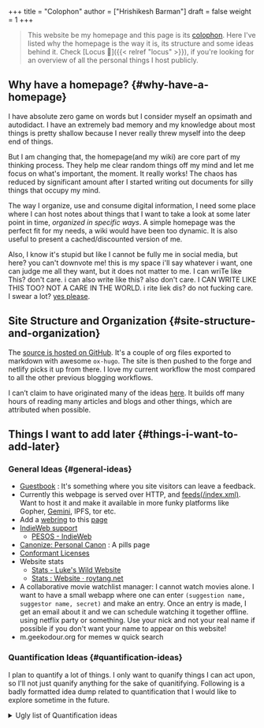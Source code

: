 +++
title = "Colophon"
author = ["Hrishikesh Barman"]
draft = false
weight = 1
+++

<div class="book-hint info">

> This website be my homepage and this page is its [colophon](https://hacdias.com/colophon). Here I've listed why the homepage is the way it is, its structure and some ideas behind it. Check [Locus 🌊]({{< relref "locus" >}}), if you're looking for an overview of all the personal things I host publicly.
</div>


## Why have a homepage? {#why-have-a-homepage}

I have absolute zero game on words but I consider myself an opsimath and autodidact. I have an extremely bad memory and my knowledge about most things is pretty shallow because I never really threw myself into the deep end of things.

But I am changing that, the homepage(and my wiki) are core part of my thinking process. They help me clear random things off my mind and let me focus on what's important, the moment. It really works! The chaos has reduced by significant amount after I started writing out documents for silly things that occupy my mind.

The way I organize, use and consume digital information, I need some place where I can host notes about things that I want to take a look at some later point in time, _organized in specific ways_. A simple homepage was the perfect fit for my needs, a wiki would have been too dynamic. It is also useful to present a cached/discounted version of me.

Also, I know it's stupid but like I cannot be fully me in social media, but here? you can't downvote me! this is my space i'll say whatever i want, one can judge me all they want, but it does not matter to me. I can wriTe like This? don't care. i can also write like this? also don't care. I CAN WRITE LIKE THIS TOO? NOT A CARE IN THE WORLD. i rite liek dis? do not fucking care. I swear a lot? [yes please](https://www.reddit.com/r/effinbirds/).


## Site Structure and Organization {#site-structure-and-organization}

The [source is hosted on GitHub](https://github.com/geekodour/o). It's a couple of org files exported to markdown with awesome `ox-hugo`. The site is then pushed to the forge and netlify picks it up from there. I love my current workflow the most compared to all the other previous blogging workflows.

I can’t claim to have originated many of the ideas [here](https://alexvermeer.com/wp-content/uploads/8760-hours.pdf). It builds off many hours of reading many articles and blogs and other things, which are attributed when possible.


## Things I want to add later {#things-i-want-to-add-later}


### General Ideas {#general-ideas}

-   [Guestbook](https://hacdias.com/guestbook) : It's something where you site visitors can leave a feedback.
-   Currently this webpage is served over HTTP, and [feeds(/index.xml)](/index.xml). Want to host it and make it available in more funky platforms like Gopher, [Gemini](https://brainbaking.com/post/2021/04/using-hugo-to-launch-a-gemini-capsule/), IPFS, tor etc.
-   Add a [webring](https://github.com/XXIIVV/webring#join-the-webring) to this [page](https://github.com/lawik/beambloggers)
-   [IndieWeb support](https://indiewebify.me/)
    -   [PESOS - IndieWeb](https://indieweb.org/PESOS)
-   [Canonize: Personal Canon](https://www.brendanschlagel.com/canon/) : A pills page
-   [Conformant Licenses](https://opendefinition.org/licenses/)
-   Website stats
    -   [Stats - Luke's Wild Website](https://www.lkhrs.com/stats/)
    -   [Stats : Website · roytang.net](https://roytang.net/page/stats/site/)
-   A collaborative movie watchlist manager: I cannot watch movies alone. I want to have a small webapp where one can enter `(suggestion name, suggestor name, secret)` and make an entry. Once an entry is made, I get an email about it and we can schedule watching it together offline. using netflix party or something. Use your nick and not your real name if possible if you don't want your name to appear on this website!
-   m.geekodour.org for memes w quick search


### Quantification Ideas {#quantification-ideas}

I plan to quantify a lot of things. I only want to quanify things I can act upon, so I'll not just quanify anything for the sake of quanitifying. Following is a badly formatted idea dump related to quantification that I would like to explore sometime in the future.

<details>
<summary>Ugly list of Quantification ideas</summary>
<div class="details">

-   Meta
    -   [seanbreckenridge/HPI: Human Programming Interface - a way to unify, ...](https://github.com/seanbreckenridge/HPI#readme)
    -   <https://github.com/woop/awesome-quantified-self>
-   3D
    -   [Anand Sharma on Gyroscope](https://gyrosco.pe/aprilzero/helix/mind/)
    -   [brunosimon/my-room-in-3d](https://github.com/brunosimon/my-room-in-3d)
-   Life graph
    -   <https://busterbenson.com/the-life-of/buster/>
    -   <https://github.com/lord/mortalical>
    -   <https://github.com/cheeaun/life>
    -   <https://github.com/KrauseFx/FxLifeSheet>
    -   <https://github.com/AnandChowdhary/life-data>
-   Software/Tool
    -   data extractors
        -   [GitHub - seanbreckenridge/google_takeout_parser: Parses data out of your Goog...](https://github.com/seanbreckenridge/google_takeout_parser)
        -   <https://jeffhuang.com/extracting_data_from_tracking_devices/>
        -   [GitHub - MasterScrat/Chatistics: 💬 Python scripts to parse Messenger, Hangout...](https://github.com/MasterScrat/Chatistics)
        -   [GitHub - seanbreckenridge/HPI: Human Programming Interface - a way to unify, ...](https://github.com/seanbreckenridge/HPI#readme)
    -   activity trackers
        -   <https://activitywatch.net/>
        -   <https://github.com/TailorDev/Watson>
        -   <https://github.com/phiresky/timetrackrs>
        -   <https://github.com/larose/utt>
        -   <https://github.com/nikolassv/bartib>
        -   <https://github.com/heedy/heedy>
        -   <https://github.com/almarklein/timetagger>
        -   <https://github.com/samg/timetrap>
        -   <https://github.com/sourcegraph/thyme>
        -   <https://github.com/wtfutil/wtf>
    -   running
        -   <https://github.com/alex-hhh/ActivityLog2>
        -   <https://github.com/yihong0618/running_page>
        -   <https://github.com/tmcw/running-for-nerds>
    -   others
        -   <https://showcase.metamate.io/hackernews-user-activity>
        -   <https://github.com/lowlighter/metrics>
    -   analytics
        -   <https://github.com/getredash/redash>
        -   <https://github.com/metabase/metabase>
        -   <https://github.com/mr-karan/swiggy-analytics/tree/master/swiggy_analytics>
    -   CRM
        -   <https://github.com/monicahq/monica>
        -   <https://github.com/JacobEvelyn/friends>
-   Experiments
    -   <https://github.com/turbomaze/28-hour-day>
    -   <https://github.com/schollz/howmanypeoplearearound>
-   HW
    -   <https://github.com/davidhampgonsalves/life-dashboard>
-   Setup of other people
    -   <https://github.com/thesephist/sounds>
    -   <https://github.com/mholt/timeliner>
    -   [The new reading stack - macwright.com](https://macwright.com/2020/12/24/the-new-reading-stack.html)
    -   [My Quantified Self Setup « julian.digital](https://julian.digital/2020/02/23/my-quantified-self-setup/)
    -   <https://aaronparecki.com/>
    -   <https://github.com/nicbou/timeline>
    -   <https://github.com/zuchka/grafana-docs-exporter>
    -   <https://www.swarmapp.com/user/50413849/year-in-review/2021?s=rzsi5V-Vav1VXSTIKrLHEDor8UQ>
-   Self
    -   how much time i spend on the internet and how much time i spend in life in general.
    -   make the year diary digital
    -   metrics of how long the laptop was on over days etc
    -   visualization of linux home directory etc
</div>
</details>
